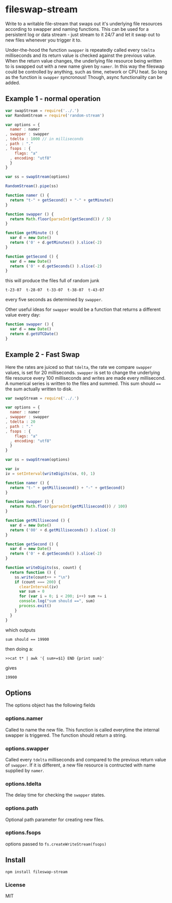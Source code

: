 # fileswap-stream

Write to a writable file-stream that swaps out it's underlying file resources according to swapper and naming functions. This can be used for a persistent log or data stream - just stream to it 24/7 and let it swap out to new files whenever you trigger it to.

Under-the-hood the function `swapper` is repeatedly called every `tdelta` milliseconds and its return value is checked against the previous value. When the return value changes, the underlying file resource being written to is swapped out with a new name given by `namer`. In this way the fileswap could be controlled by anything, such as time, network or CPU heat. So long as the function is `swapper` syncronous! Though, async functionality can be added.


## Example 1 - normal operation
```javascript
var swapStream = require('../.')
var RandomStream = require('random-stream')

var options = {
  namer : namer
, swapper : swapper
, tdelta : 1000 // in milliseconds
, path : "."
, fsops : {
    flags: "a"
  , encoding: "utf8"
  }
}

var ss = swapStream(options)

RandomStream().pipe(ss)

function namer () {
  return "t-" + getSecond() + "-" + getMinute()
}

function swapper () {
  return Math.floor(parseInt(getSecond()) / 5)
}

function getMinute () {
  var d = new Date()
  return ('0' + d.getMinutes() ).slice(-2)
}

function getSecond () {
  var d = new Date()
  return ('0' + d.getSeconds() ).slice(-2)
}
```
this will produce the files full of random junk

```shell
t-23-07  t-28-07  t-33-07  t-38-07  t-43-07
```
every five seconds as determined by `swapper`.

Other useful ideas for `swapper` would be a function that returns a different value every day:
```javascript
function swapper () {
  var d = new Date()
  return d.getUTCDate()
}
```

## Example 2 - Fast Swap
Here the rates are juiced so that `tdelta`, the rate we compare `swapper` values, is set for 20 milliseconds. `swapper` is set to change the underlying file resource every 100 milliseconds and writes are made every millisecond. A numerical series is written to the files and summed. This sum should `==` the sum actually written to disk.

```javascript
var swapStream = require('../.')

var options = {
  namer : namer
, swapper : swapper
, tdelta : 20
, path : "."
, fsops : {
    flags: "a"
  , encoding: "utf8"
  }
}

var ss = swapStream(options)

var iv
iv = setInterval(writeDigits(ss, 0), 1)

function namer () {
  return "t-" + getMillisecond() + "-" + getSecond()
}

function swapper () {
  return Math.floor(parseInt(getMillisecond()) / 100)
}

function getMillisecond () {
  var d = new Date()
  return ('00' + d.getMilliseconds() ).slice(-3)
}

function getSecond () {
  var d = new Date()
  return ('0' + d.getSeconds() ).slice(-2)
}

function writeDigits(ss, count) {
  return function () {
    ss.write(count++ + "\n")
    if (count === 200) {
      clearInterval(iv)
      var sum = 0
      for (var i = 0; i < 200; i++) sum += i
      console.log("sum should ==", sum)
      process.exit()
    }
  }
}
```
which outputs
```shell
sum should == 19900
```
then doing a:
```shell
>>cat t* | awk '{ sum+=$1} END {print sum}'
```
gives
```
19900
```

## Options
The options object has the following fields

### options.namer
Called to name the new file. This function is called everytime the internal swapper is triggered. The function should return a string.

### options.swapper
Called every `tdelta` milliseconds and compared to the previous return value of `swapper`. If it is different, a new file resource is contructed with name supplied by `namer`.

### options.tdelta
The delay time for checking the `swapper` states.

### options.path
Optional path parameter for creating new files.

### options.fsops
options passed to `fs.createWriteStream(fsops)`

## Install
```shell
npm install fileswap-stream
```

### License
MIT
